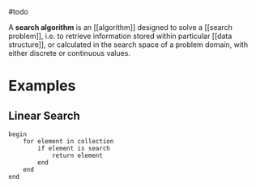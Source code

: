 #todo 

A **search algorithm** is an [[algorithm]] designed to solve a [[search problem]], i.e. to retrieve information stored within particular [[data structure]], or calculated in the search space of a problem domain, with either discrete or continuous values.

# Examples

## Linear Search
```
begin
    for element in collection
        if element is search
            return element
        end
    end
end
```
